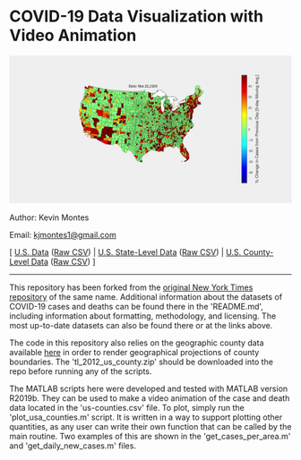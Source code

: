 # COVID-19 Data Visualization with Video Animation

![Image of Mar. 22 Change in Cases Hotspot Map](Mar_22_hotspot_frame.jpg)

Author: Kevin Montes

Email: kjmontes1@gmail.com

[ [U.S. Data](us.csv) ([Raw CSV](https://raw.githubusercontent.com/nytimes/covid-19-data/master/us.csv)) | [U.S. State-Level Data](us-states.csv) ([Raw CSV](https://raw.githubusercontent.com/nytimes/covid-19-data/master/us-states.csv)) | [U.S. County-Level Data](us-counties.csv) ([Raw CSV](https://raw.githubusercontent.com/nytimes/covid-19-data/master/us-counties.csv)) ]

---

This repository has been forked from the [original New York Times repository](https://github.com/nytimes/covid-19-data) of the same name. Additional information about the datasets of COVID-19 cases and deaths can be found there in the 'README.md', including information about formatting, methodology, and licensing. The most up-to-date datasets can also be found there or at the links above.

The code in this repository also relies on the geographic county data available [here](https://www.sciencebase.gov/catalog/item/52c79543e4b060b9ebca5bf4) in order to render geographical projections of county boundaries. The 'tl_2012_us_county.zip' should be downloaded into the repo before running any of the scripts. 

The MATLAB scripts here were developed and tested with MATLAB version R2019b. They can be used to make a video animation of the case and death data located in the 'us-counties.csv' file. To plot, simply run the 'plot_usa_counties.m' script. It is written in a way to support plotting other quantities, as any user can write their own function that can be called by the main routine. Two examples of this are shown in the 'get_cases_per_area.m' and 'get_daily_new_cases.m' files.